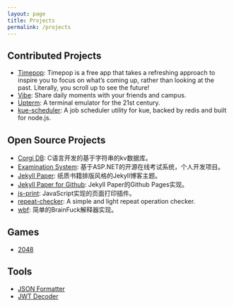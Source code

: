 ```yaml
---
layout: page
title: Projects
permalink: /projects
---
```


## Contributed Projects

- [Timepop](https://timepop.app): Timepop is a free app that takes a refreshing approach to inspire you to focus on what’s coming up, rather than looking at the past. Literally, you scroll up to see the future!
- [Vibe](http://vibeapp.in): Share daily moments with your friends and campus.
- [Upterm](https://github.com/railsware/upterm): A terminal emulator for the 21st century.
- [kue-scheduler](https://github.com/lykmapipo/kue-scheduler): A job scheduler utility for kue, backed by redis and built for node.js.

## Open Source Projects

- [Corgi DB](https://github.com/ghosind/corgidb): C语言开发的基于字符串的kv数据库。
- [Examination System](https://github.com/ghosind/ExamSystem): 基于ASP.NET的开源在线考试系统，个人开发项目。
- [Jekyll Paper](https://github.com/ghosind/Jekyll-Paper): 纸质书籍排版风格的Jekyll博客主题。
- [Jekyll Paper for Github](https://github.com/ghosind/Jekyll-Paper-Github): Jekyll Paper的Github Pages实现。
- [js-print](https://github.com/ghosind/js-print): JavaScript实现的页面打印插件。
- [repeat-checker](https://github.com/ghosind/node-repeat-checker): A simple and light repeat operation checker.
- [wbf](https://github.com/ghosind/wbf): 简单的BrainFuck解释器实现。

## Games

- [2048](/games/2048)

## Tools

- [JSON Formatter](/tools/json-formatter)
- [JWT Decoder](/tools/jwt-decoder)
